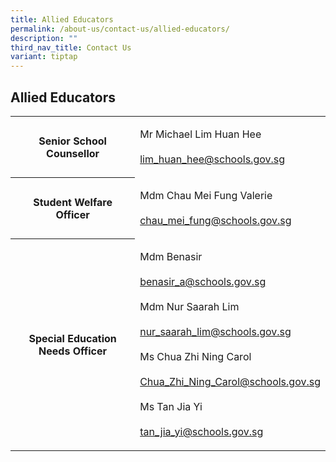 ```yaml
---
title: Allied Educators
permalink: /about-us/contact-us/allied-educators/
description: ""
third_nav_title: Contact Us
variant: tiptap
---
```

<h2><strong>Allied Educators</strong></h2><table><tbody><tr><th rowspan="1" colspan="1"><p>Senior School Counsellor</p></th><td rowspan="1" colspan="1"><p>Mr Michael Lim Huan Hee<br><br><a href="mailto:lim_huan_hee@schools.gov.sg" rel="noopener noreferrer" target="_blank">lim_huan_hee@schools.gov.sg</a></p></td></tr><tr><th rowspan="1" colspan="1"><p>Student Welfare Officer</p></th><td rowspan="1" colspan="1"><p>Mdm Chau Mei Fung Valerie<br><br><a href="mailto:chau_mei_fung@schools.gov.sg" rel="noopener noreferrer nofollow" target="_blank">chau_mei_fung@schools.gov.sg</a></p></td></tr><tr><th rowspan="1" colspan="1"><p>Special Education Needs Officer</p></th><td rowspan="1" colspan="1"><p>Mdm Benasir<br><br><a href="mailto:benasir_a@schools.gov.sg" rel="noopener noreferrer" target="_blank">benasir_a@schools.gov.sg</a><br><br>Mdm Nur Saarah Lim<br><br><a href="mailto:nur_saarah_lim@schools.gov.sg" rel="noopener noreferrer" target="_blank">nur_saarah_lim@schools.gov.sg</a><br><br>Ms Chua Zhi Ning Carol<br><br><a href="mailto:Chua_Zhi_Ning_Carol@schools.gov.sg" rel="noopener noreferrer" target="_blank">Chua_Zhi_Ning_Carol@schools.gov.sg</a> <br><br>Ms Tan Jia Yi<br><br><a href="mailto:tan_jia_yi@schools.gov.sg" rel="noopener noreferrer" target="_blank">tan_jia_yi@schools.gov.sg</a><br></p></td></tr></tbody></table><p></p>